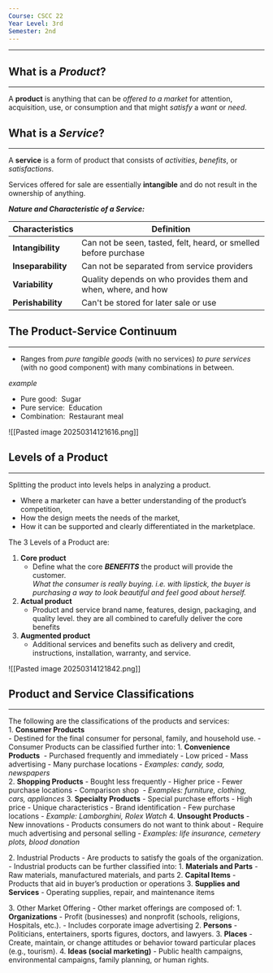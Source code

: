 ```yaml
---
Course: CSCC 22
Year Level: 3rd
Semester: 2nd
---
```

---

## What is a ***Product***?
---
A **product** is anything that can be *offered to a market* for attention, acquisition, use, or consumption and that might *satisfy* a *want* or *need*.

## What is a ***Service***?
---

A **service** is a form of product that consists of *activities*, *benefits*, or *satisfactions*.

Services offered for sale are essentially **intangible** and do not result in the ownership of anything.

***Nature and Characteristic of a Service:***  

| Characteristics    | Definition                                                       |
| ------------------ | ---------------------------------------------------------------- |
| **Intangibility**  | Can not be seen, tasted, felt, heard, or smelled before purchase |
| **Inseparability** | Can not be separated from service providers                      |
| **Variability**    | Quality depends on who provides them and when, where, and how    |
| **Perishability**  | Can't be stored for later sale or use                            |

## The Product-Service Continuum
---
- Ranges from *pure tangible goods* (with no services) *to pure services* (with no good component) with many combinations in between.

*example*
- Pure good:  Sugar
- Pure service:  Education
- Combination:  Restaurant meal

![[Pasted image 20250314121616.png]]

## Levels of a Product
---
Splitting the product into levels helps in analyzing a product. 
- Where a marketer can have a better understanding of the product’s competition,
- How the design meets the needs of the market,
- How it can be supported and clearly differentiated in the marketplace.

The 3 Levels of a Product are:
1. **Core product**
	- Define what the core ***BENEFITS*** the product will provide the customer.  
*What the consumer is really buying. i.e. with lipstick, the buyer is purchasing a way to look beautiful and feel good about herself.*
2. **Actual product**
	- Product and service brand name, features, design, packaging, and quality level. they are all combined to carefully deliver the core benefits
3. **Augmented product**
	- Additional services and benefits such as delivery and credit, instructions, installation, warranty, and service.

![[Pasted image 20250314121842.png]]

## Product and Service Classifications
---

The following are the classifications of the products and services:  
1. **Consumer Products**  
	- Destined for the final consumer for personal, family, and household use.
	- Consumer Products can be classified further into:
	1. **Convenience Products** 
		- Purchased frequently and immediately
		- Low priced
		- Mass advertising
		- Many purchase locations
		- *Examples: candy, soda, newspapers*  
	2. **Shopping Products**
		- Bought less frequently
		- Higher price
		- Fewer purchase locations
		- Comparison shop 
		- *Examples: furniture, clothing, cars, appliances*
	3. **Specialty Products**
		- Special purchase efforts
		- High price
		- Unique characteristics
		- Brand identification
		- Few purchase locations
		- *Example: Lamborghini, Rolex Watch*
	4. **Unsought Products**
		- New innovations
		- Products consumers do not want to think about
		- Require much advertising and personal selling
		- *Examples: life insurance, cemetery plots, blood donation*

2. Industrial Products
	- Are products to satisfy the goals of the organization.
	- Industrial products can be further classified into:
		1. **Materials and Parts**
			- Raw materials, manufactured materials, and parts
		2. **Capital Items**
			- Products that aid in buyer’s production or operations
		3. **Supplies and Services**
			- Operating supplies, repair, and maintenance items
	
3. Other Market Offering
	- Other market offerings are composed of:
		1. **Organizations**
			- Profit (businesses) and nonprofit (schools, religions, Hospitals, etc.).
			- Includes corporate image advertising
		2. **Persons**
			- Politicians, entertainers, sports figures, doctors, and lawyers.
		3. **Places**
			- Create, maintain, or change attitudes or behavior toward particular places (e.g., tourism).
		4. **Ideas (social marketing)**
			- Public health campaigns, environmental campaigns, family planning, or human rights.

